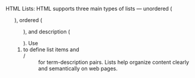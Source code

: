  HTML Lists: HTML supports three main types of lists — unordered (<ul>), ordered (<ol>), and description (<dl>). Use <li> to define list items and <dt>/<dd> for term-description pairs. Lists help organize content clearly and semantically on web pages.
